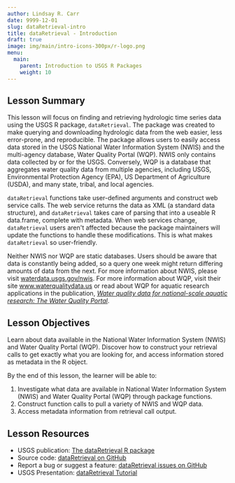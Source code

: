 ```yaml
---
author: Lindsay R. Carr
date: 9999-12-01
slug: dataRetrieval-intro
title: dataRetrieval - Introduction
draft: true 
image: img/main/intro-icons-300px/r-logo.png
menu:
  main:
    parent: Introduction to USGS R Packages
    weight: 10
---
```

Lesson Summary
--------------

This lesson will focus on finding and retrieving hydrologic time series data using the USGS R package, `dataRetrieval`. The package was created to make querying and downloading hydrologic data from the web easier, less error-prone, and reproducible. The package allows users to easily access data stored in the USGS National Water Information System (NWIS) and the multi-agency database, Water Quality Portal (WQP). NWIS only contains data collected by or for the USGS. Conversely, WQP is a database that aggregates water quality data from multiple agencies, including USGS, Environmental Protection Agency (EPA), US Department of Agriculture (USDA), and many state, tribal, and local agencies.

`dataRetrieval` functions take user-defined arguments and construct web service calls. The web service returns the data as XML (a standard data structure), and `dataRetrieval` takes care of parsing that into a useable R data.frame, complete with metadata. When web services change, `dataRetrieval` users aren't affected because the package maintainers will update the functions to handle these modifications. This is what makes `dataRetrieval` so user-friendly.

Neither NWIS nor WQP are static databases. Users should be aware that data is constantly being added, so a query one week might return differing amounts of data from the next. For more information about NWIS, please visit [waterdata.usgs.gov/nwis](waterdata.usgs.gov/nwis). For more information about WQP, visit their site www.waterqualitydata.us or read about WQP for aquatic research applications in the publication, *[Water quality data for national-scale aquatic research: The Water Quality Portal](http://onlinelibrary.wiley.com/doi/10.1002/2016WR019993/abstract)*.

Lesson Objectives
-----------------

Learn about data available in the National Water Information System (NWIS) and Water Quality Portal (WQP). Discover how to construct your retrieval calls to get exactly what you are looking for, and access information stored as metadata in the R object.

By the end of this lesson, the learner will be able to:

1.  Investigate what data are available in National Water Information System (NWIS) and Water Quality Portal (WQP) through package functions.
2.  Construct function calls to pull a variety of NWIS and WQP data.
3.  Access metadata information from retrieval call output.

Lesson Resources
----------------

-   USGS publication: [The dataRetrieval R package](https://pubs.usgs.gov/tm/04/a10/pdf/tm4A10_appendix_1.pdf)
-   Source code: [dataRetrieval on GitHub](https://github.com/USGS-R/dataRetrieval)
-   Report a bug or suggest a feature: [dataRetrieval issues on GitHub](https://github.com/USGS-R/dataRetrieval/issues)
-   USGS Presentation: [dataRetrieval Tutorial](https://owi.usgs.gov/R/dataRetrieval.html#1)
